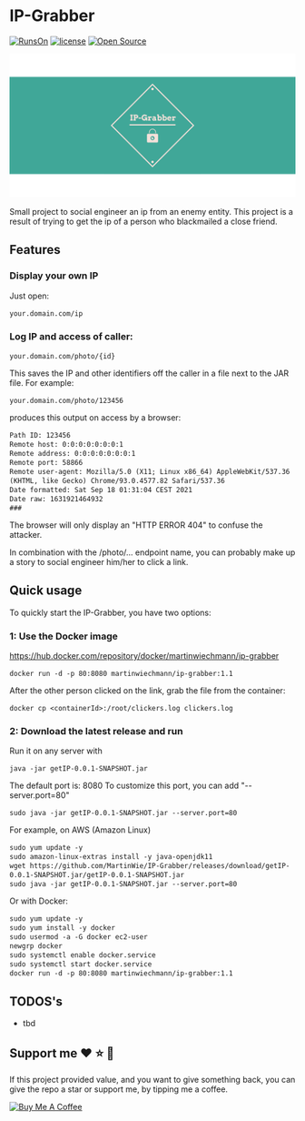 # IP-Grabber
[![RunsOn](https://img.shields.io/badge/Used%20technologies-Spring%20%7C%20Kotlin%20-green)]() [![license](https://img.shields.io/github/license/MartinWie/IP-Grabber)](https://github.com/MartinWie/IP-Grabber/blob/main/LICENSE) [![Open Source](https://badges.frapsoft.com/os/v1/open-source.svg?v=103)](https://opensource.org/)

![IP-Grabber](https://github.com/MartinWie/IP-Grabber/blob/main/IP-Grabber-Logo.png)

Small project to social engineer an ip from an enemy entity.
This project is a result of trying to get the ip of a person who blackmailed a close friend.

## Features

### Display your own IP

Just open: 

```
your.domain.com/ip 
```

### Log IP and access of caller:

```
your.domain.com/photo/{id}
```

This saves the IP and other identifiers off the caller in a file next to the JAR file.
For example:

```
your.domain.com/photo/123456
```

produces this output on access by a browser:

```
Path ID: 123456
Remote host: 0:0:0:0:0:0:0:1
Remote address: 0:0:0:0:0:0:0:1
Remote port: 58866
Remote user-agent: Mozilla/5.0 (X11; Linux x86_64) AppleWebKit/537.36 (KHTML, like Gecko) Chrome/93.0.4577.82 Safari/537.36
Date formatted: Sat Sep 18 01:31:04 CEST 2021
Date raw: 1631921464932
###
```

The browser will only display an "HTTP ERROR 404" to confuse the attacker.

In combination with the /photo/... endpoint name, you can probably make up a story to social engineer him/her to click a link.

## Quick usage 

To quickly start the IP-Grabber, you have two options:

### 1: Use the Docker image
https://hub.docker.com/repository/docker/martinwiechmann/ip-grabber

```
docker run -d -p 80:8080 martinwiechmann/ip-grabber:1.1
```

After the other person clicked on the link, grab the file from the container:

```
docker cp <containerId>:/root/clickers.log clickers.log
```

### 2: Download the latest release and run

Run it on any server with

```
java -jar getIP-0.0.1-SNAPSHOT.jar 
```

The default port is: 8080
To customize this port, you can add "--server.port=80"
```
sudo java -jar getIP-0.0.1-SNAPSHOT.jar --server.port=80
```


For example, on AWS (Amazon Linux)

```
sudo yum update -y
sudo amazon-linux-extras install -y java-openjdk11
wget https://github.com/MartinWie/IP-Grabber/releases/download/getIP-0.0.1-SNAPSHOT.jar/getIP-0.0.1-SNAPSHOT.jar
sudo java -jar getIP-0.0.1-SNAPSHOT.jar --server.port=80
```

Or with Docker:

```
sudo yum update -y
sudo yum install -y docker
sudo usermod -a -G docker ec2-user
newgrp docker
sudo systemctl enable docker.service
sudo systemctl start docker.service
docker run -d -p 80:8080 martinwiechmann/ip-grabber:1.1
```

## TODOS's
- tbd

## Support me :heart: :star: :money_with_wings:
If this project provided value, and you want to give something back, you can give the repo a star or support me, by tipping me a coffee.

<a href="https://buymeacoffee.com/MartinWie" target="_blank"><img src="https://cdn.buymeacoffee.com/buttons/v2/default-blue.png" alt="Buy Me A Coffee" width="170"></a>
